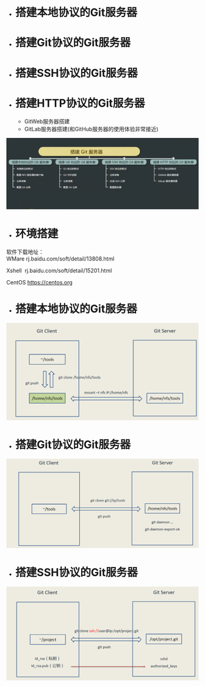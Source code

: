 - # 搭建本地协议的Git服务器  
- # 搭建Git协议的Git服务器  
- # 搭建SSH协议的Git服务器  　
- # 搭建HTTP协议的Git服务器  
	- GitWeb服务器搭建    
	- GitLab服务器搭建(和GitHub服务器的使用体验非常接近)    
	
![](https://github.com/havenow/my-git/blob/master/images/git-server.png)  

		
- # 环境搭建  
软件下载地址：    
WMare 	rj.baidu.com/soft/detail/13808.html    		

Xshell  rj.baidu.com/soft/detail/15201.html    		

CentOS	https://centos.org    		

- # 搭建本地协议的Git服务器  
![](https://github.com/havenow/my-git/blob/master/images/git%E6%9C%AC%E5%9C%B0%E5%8D%8F%E8%AE%AE%E6%9C%8D%E5%8A%A1%E5%99%A8.png)

- # 搭建Git协议的Git服务器  
![](https://github.com/havenow/my-git/blob/master/images/git%E5%8D%8F%E8%AE%AE%E6%9C%8D%E5%8A%A1%E5%99%A8.png)

- # 搭建SSH协议的Git服务器  　
![](https://github.com/havenow/my-git/blob/master/images/gitSSH%E5%8D%8F%E8%AE%AE%E6%9C%8D%E5%8A%A1%E5%99%A8.png)

